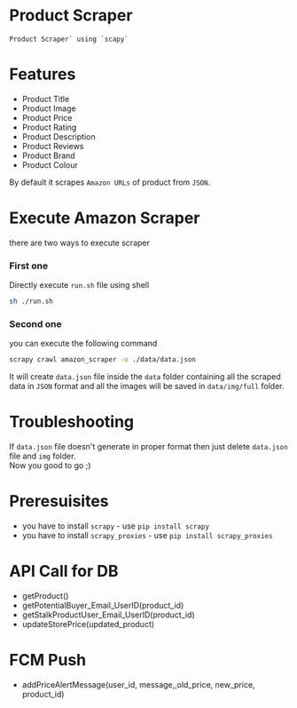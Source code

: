 # Product Scraper
    Product Scraper` using `scapy`

# Features
- Product Title
- Product Image
- Product Price
- Product Rating
- Product Description
- Product Reviews
- Product Brand
- Product Colour

By default it scrapes `Amazon URLs` of product from `JSON`.

# Execute Amazon Scraper
there are two ways to execute scraper
### First one
Directly execute `run.sh` file using shell
```sh
sh ./run.sh
```

### Second one
you can execute the following command
```bash
scrapy crawl amazon_scraper -o ./data/data.json
```

It will create `data.json` file inside the `data` folder containing all the scraped data in `JSON` format and all the images will be saved in `data/img/full` folder.


# Troubleshooting
If `data.json` file doesn't generate in proper format then just delete `data.json` file and `img` folder.  
Now you good to go ;)

# Preresuisites
- you have to install `scrapy` -  use `pip install scrapy`
- you have to install `scrapy_proxies` -  use `pip install scrapy_proxies`


# API Call for DB
- getProduct()
- getPotentialBuyer_Email_UserID(product_id)
- getStalkProductUser_Email_UserID(product_id)
- updateStorePrice(updated_product) 

# FCM Push
- addPriceAlertMessage(user_id, message,,old_price, new_price, product_id)


